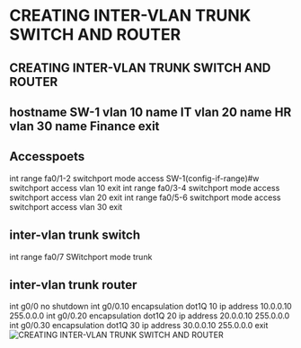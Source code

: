 # CREATING INTER-VLAN TRUNK SWITCH AND ROUTER
CREATING INTER-VLAN TRUNK SWITCH AND ROUTER 
-------------

hostname SW-1
vlan 10
name IT
vlan 20
name HR
vlan 30
name Finance
exit
------

Accesspoets
-------------
int range fa0/1-2
switchport mode access 
SW-1(config-if-range)#w
switchport access vlan 10
exit
int range fa0/3-4
switchport mode access 
switchport access vlan 20
exit
int range fa0/5-6
switchport mode access 
switchport access vlan 30
exit


inter-vlan trunk switch
------------------
int range fa0/7
SWitchport mode trunk

inter-vlan trunk router 
------------------

int g0/0
no shutdown 
int g0/0.10
encapsulation dot1Q 10
ip address 10.0.0.10 255.0.0.0
int g0/0.20
encapsulation dot1Q 20
ip address 20.0.0.10 255.0.0.0
int g0/0.30
encapsulation dot1Q 30
ip address 30.0.0.10 255.0.0.0
exit
![CREATING INTER-VLAN TRUNK SWITCH AND ROUTER](https://user-images.githubusercontent.com/106605770/177989445-1d67e262-0868-4a6e-bdcf-062103b1cff8.jpg)

